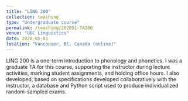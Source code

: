 ```yaml
---
title: "LING 200"
collection: teaching
type: "Undergraduate course"
permalink: /teaching/2020S1-TA200
venue: "UBC Linguistics"
date: 2020-05-01
location: "Vancouver, BC, Canada (online)"
---
```


LING 200 is a one-term introduction to phonology and phonetics. I was a graduate TA for this course, supporting the instructor during lecture activities, marking student assignments, and holding office hours. I also developed, based on specifications developed collaboratively with the instructor, a database and Python script used to produce individualized random-sampled exams.
